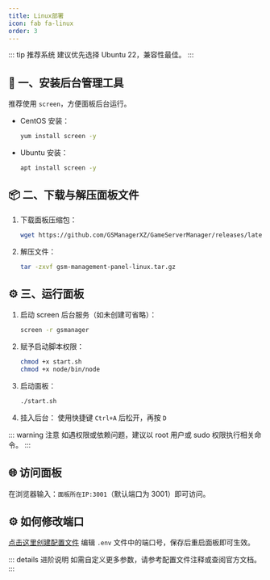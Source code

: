 ```yaml
---
title: Linux部署
icon: fab fa-linux
order: 3
---
```


::: tip 推荐系统
建议优先选择 Ubuntu 22，兼容性最佳。
:::

## 🧰 一、安装后台管理工具

推荐使用 `screen`，方便面板后台运行。

- CentOS 安装：
  ```bash
  yum install screen -y
  ```
- Ubuntu 安装：
  ```bash
  apt install screen -y
  ```

## 📦 二、下载与解压面板文件

1. 下载面板压缩包：
   ```bash
   wget https://github.com/GSManagerXZ/GameServerManager/releases/latest/download/gsm-management-panel-linux.tar.gz
   ```
2. 解压文件：
   ```bash
   tar -zxvf gsm-management-panel-linux.tar.gz
   ```

## ⚙️ 三、运行面板

1. 启动 screen 后台服务（如未创建可省略）：
   ```bash
   screen -r gsmanager
   ```
2. 赋予启动脚本权限：
   ```bash
   chmod +x start.sh
   chmod +x node/bin/node
   ```
3. 启动面板：
   ```bash
   ./start.sh
   ```
4. 挂入后台：
   使用快捷键 `Ctrl+A` 后松开，再按 `D`

::: warning 注意
如遇权限或依赖问题，建议以 root 用户或 sudo 权限执行相关命令。
:::

## 🌐 访问面板

在浏览器输入：`面板所在IP:3001`（默认端口为 3001）即可访问。

## ⚙️ 如何修改端口

[点击这里创建配置文件](./面板配置文件.md)
编辑 `.env` 文件中的端口号，保存后重启面板即可生效。

::: details 进阶说明
如需自定义更多参数，请参考配置文件注释或查阅官方文档。
:::